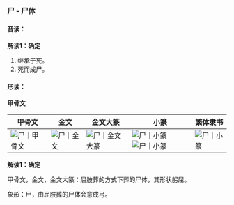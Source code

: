 ### 尸 - 尸体

#### 音读：

**解读1：确定**

1. 继承于死。
2. 死而成尸。

#### 形读：

**甲骨文**


| 甲骨文                                                                | 金文                                                              | 金文大篆                                                              | 小篆                                                                                                                                | 繁体隶书                                                          |
| ----------------------------------------------------------------------- | ------------------------------------------------------------------- | ----------------------------------------------------------------------- | ------------------------------------------------------------------------------------------------------------------------------------- | ------------------------------------------------------------------- |
| ![尸｜甲骨文](http://xh.5156edu.com/hzimages/jgf/jgf7397acc90686.gif) | ![尸｜金文](http://xh.5156edu.com/hzimages/jf/jf7397ahc56161.gif) | ![尸｜金文大篆](http://xh.5156edu.com/hzimages/dz/dz7397afc95773.gif) | ![尸｜小篆](http://xh.5156edu.com/hzimages/xz/xz7397agc14449.gif) ![尸｜小篆](http://xh.5156edu.com/hzimages/xz/xz7420agc31349.gif) | ![尸｜小篆](http://xh.5156edu.com/hzimages/xz/xz7397agc14449.gif) |

**解读1：确定**

甲骨文，金文，金文大篆：屈肢葬的方式下葬的尸体，其形状躬屈。

象形：尸，由屈肢葬的尸体会意成弓。
